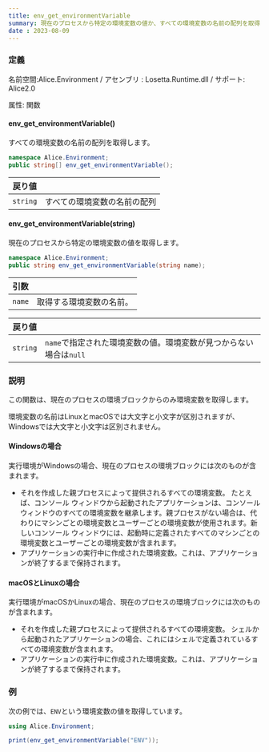 ```yaml
---
title: env_get_environmentVariable
summary: 現在のプロセスから特定の環境変数の値か、すべての環境変数の名前の配列を取得します。
date : 2023-08-09
---
```

### 定義
名前空間:Alice.Environment / アセンブリ : Losetta.Runtime.dll / サポート: Alice2.0

属性: 関数

#### env_get_environmentVariable()

すべての環境変数の名前の配列を取得します。

```cs title="AliceScript"
namespace Alice.Environment;
public string[] env_get_environmentVariable();
```

|戻り値| |
|-|-|
|`string`|すべての環境変数の名前の配列|

#### env_get_environmentVariable(string)

現在のプロセスから特定の環境変数の値を取得します。

```cs title="AliceScript"
namespace Alice.Environment;
public string env_get_environmentVariable(string name);
```

|引数| |
|-|-|
|`name`|取得する環境変数の名前。|

|戻り値| |
|-|-|
|`string`|`name`で指定された環境変数の値。環境変数が見つからない場合は`null`|

### 説明
この関数は、現在のプロセスの環境ブロックからのみ環境変数を取得します。

環境変数の名前はLinuxとmacOSでは大文字と小文字が区別されますが、Windowsでは大文字と小文字は区別されません。

#### Windowsの場合
実行環境がWindowsの場合、現在のプロセスの環境ブロックには次のものが含まれます。

- それを作成した親プロセスによって提供されるすべての環境変数。 たとえば、コンソール ウィンドウから起動されたアプリケーションは、コンソール ウィンドウのすべての環境変数を継承します。親プロセスがない場合は、代わりにマシンごとの環境変数とユーザーごとの環境変数が使用されます。新しいコンソール ウィンドウには、起動時に定義されたすべてのマシンごとの環境変数とユーザーごとの環境変数が含まれます。
- アプリケーションの実行中に作成された環境変数。これは、アプリケーションが終了するまで保持されます。

#### macOSとLinuxの場合
実行環境がmacOSかLinuxの場合、現在のプロセスの環境ブロックには次のものが含まれます。

- それを作成した親プロセスによって提供されるすべての環境変数。 シェルから起動されたアプリケーションの場合、これにはシェルで定義されているすべての環境変数が含まれます。
- アプリケーションの実行中に作成された環境変数。これは、アプリケーションが終了するまで保持されます。
### 例
次の例では、`ENV`という環境変数の値を取得しています。

```cs title="AliceScript"
using Alice.Environment;

print(env_get_environmentVariable("ENV"));
```